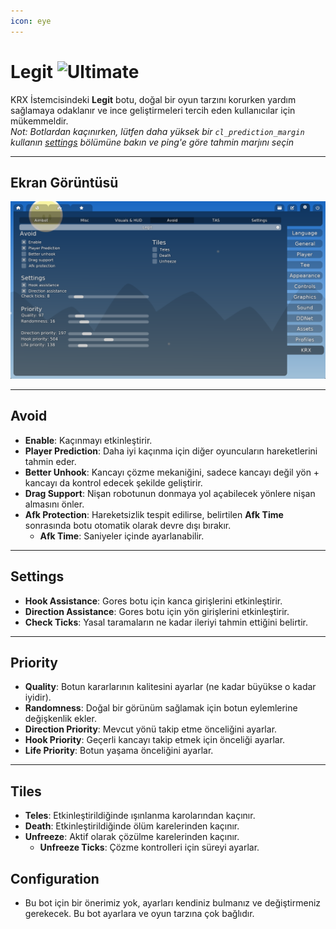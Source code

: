 ```yaml
---
icon: eye
---
```


# Legit ![Ultimate](https://img.shields.io/badge/Ultimate-%23f76d6d?style=flat-square)
KRX İstemcisindeki **Legit** botu, doğal bir oyun tarzını korurken yardım sağlamaya odaklanır ve ince geliştirmeleri tercih eden kullanıcılar için mükemmeldir.  
*Not: Botlardan kaçınırken, lütfen daha yüksek bir `cl_prediction_margin` kullanın [settings](../settings.md) bölümüne bakın ve ping'e göre tahmin marjını seçin*

---

## **Ekran Görüntüsü**
![Legit Menü - Önerilen Ayarlar](https://raw.githubusercontent.com/Krixx1337/krxclient-docs/refs/heads/main/images/legit-menu.png)

---

## **Avoid**
- **Enable**: Kaçınmayı etkinleştirir.
- **Player Prediction**: Daha iyi kaçınma için diğer oyuncuların hareketlerini tahmin eder.
- **Better Unhook**: Kancayı çözme mekaniğini, sadece kancayı değil yön + kancayı da kontrol edecek şekilde geliştirir.
- **Drag Support**: Nişan robotunun donmaya yol açabilecek yönlere nişan almasını önler.
- **Afk Protection**: Hareketsizlik tespit edilirse, belirtilen **Afk Time** sonrasında botu otomatik olarak devre dışı bırakır.
  - **Afk Time**: Saniyeler içinde ayarlanabilir.

---

## **Settings**
- **Hook Assistance**: Gores botu için kanca girişlerini etkinleştirir.
- **Direction Assistance**: Gores botu için yön girişlerini etkinleştirir.
- **Check Ticks**: Yasal taramaların ne kadar ileriyi tahmin ettiğini belirtir.

---

## **Priority**
- **Quality**: Botun kararlarının kalitesini ayarlar (ne kadar büyükse o kadar iyidir).
- **Randomness**: Doğal bir görünüm sağlamak için botun eylemlerine değişkenlik ekler.
- **Direction Priority**: Mevcut yönü takip etme önceliğini ayarlar.
- **Hook Priority**: Geçerli kancayı takip etmek için önceliği ayarlar.
- **Life Priority**: Botun yaşama önceliğini ayarlar.

---

## **Tiles**
- **Teles**: Etkinleştirildiğinde ışınlanma karolarından kaçınır.
- **Death**: Etkinleştirildiğinde ölüm karelerinden kaçınır.
- **Unfreeze**: Aktif olarak çözülme karelerinden kaçınır.
  - **Unfreeze Ticks**: Çözme kontrolleri için süreyi ayarlar.

## **Configuration**
- Bu bot için bir önerimiz yok, ayarları kendiniz bulmanız ve değiştirmeniz gerekecek. Bu bot ayarlara ve oyun tarzına çok bağlıdır.